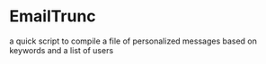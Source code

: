 # EmailTrunc
a quick script to compile a file of personalized messages based on keywords and a list of users
